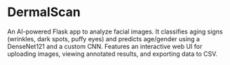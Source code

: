 # DermalScan
An AI-powered Flask app to analyze facial images. It classifies aging signs (wrinkles, dark spots, puffy eyes) and predicts age/gender using a DenseNet121 and a custom CNN. Features an interactive web UI for uploading images, viewing annotated results, and exporting data to CSV.
